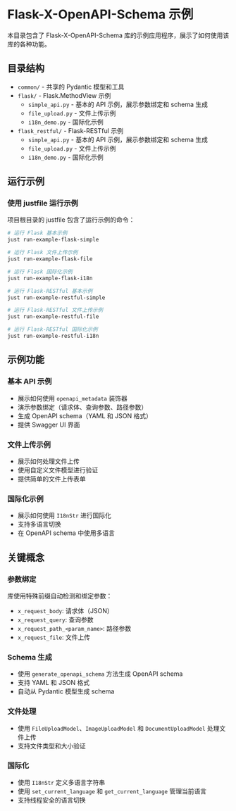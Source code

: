 # Flask-X-OpenAPI-Schema 示例

本目录包含了 Flask-X-OpenAPI-Schema 库的示例应用程序，展示了如何使用该库的各种功能。

## 目录结构

- `common/` - 共享的 Pydantic 模型和工具
- `flask/` - Flask.MethodView 示例
  - `simple_api.py` - 基本的 API 示例，展示参数绑定和 schema 生成
  - `file_upload.py` - 文件上传示例
  - `i18n_demo.py` - 国际化示例
- `flask_restful/` - Flask-RESTful 示例
  - `simple_api.py` - 基本的 API 示例，展示参数绑定和 schema 生成
  - `file_upload.py` - 文件上传示例
  - `i18n_demo.py` - 国际化示例

## 运行示例

### 使用 justfile 运行示例

项目根目录的 justfile 包含了运行示例的命令：

```bash
# 运行 Flask 基本示例
just run-example-flask-simple

# 运行 Flask 文件上传示例
just run-example-flask-file

# 运行 Flask 国际化示例
just run-example-flask-i18n

# 运行 Flask-RESTful 基本示例
just run-example-restful-simple

# 运行 Flask-RESTful 文件上传示例
just run-example-restful-file

# 运行 Flask-RESTful 国际化示例
just run-example-restful-i18n
```

## 示例功能

### 基本 API 示例

- 展示如何使用 `openapi_metadata` 装饰器
- 演示参数绑定（请求体、查询参数、路径参数）
- 生成 OpenAPI schema（YAML 和 JSON 格式）
- 提供 Swagger UI 界面

### 文件上传示例

- 展示如何处理文件上传
- 使用自定义文件模型进行验证
- 提供简单的文件上传表单

### 国际化示例

- 展示如何使用 `I18nStr` 进行国际化
- 支持多语言切换
- 在 OpenAPI schema 中使用多语言

## 关键概念

### 参数绑定

库使用特殊前缀自动检测和绑定参数：

- `x_request_body`: 请求体（JSON）
- `x_request_query`: 查询参数
- `x_request_path_<param_name>`: 路径参数
- `x_request_file`: 文件上传

### Schema 生成

- 使用 `generate_openapi_schema` 方法生成 OpenAPI schema
- 支持 YAML 和 JSON 格式
- 自动从 Pydantic 模型生成 schema

### 文件处理

- 使用 `FileUploadModel`、`ImageUploadModel` 和 `DocumentUploadModel` 处理文件上传
- 支持文件类型和大小验证

### 国际化

- 使用 `I18nStr` 定义多语言字符串
- 使用 `set_current_language` 和 `get_current_language` 管理当前语言
- 支持线程安全的语言切换